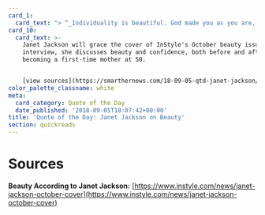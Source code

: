 ```yaml
---
card_1:
  card_text: "> “_Individuality is beautiful. God made you as you are, and thata\x19s beautiful. You are unique, special. You dona\x19t want to look like someone else or be that other person_.”"
card_10:
  card_text: >-
    Janet Jackson will grace the cover of InStyle's October beauty issue. In the
    interview, she discusses beauty and confidence, both before and after
    becoming a first-time mother at 50.


    [view sources](https://smarthernews.com/18-09-05-qtd-janet-jackson/)
color_palette_classname: white
meta:
  card_category: Quote of the Day
  date_published: '2018-09-05T18:07:42+00:00'
title: 'Quote of the Day: Janet Jackson on Beauty'
section: quickreads
---
```

Sources
=======

**Beauty According to Janet Jackson:** [https://www.instyle.com/news/janet-jackson-october-cover](https://www.instyle.com/news/janet-jackson-october-cover)